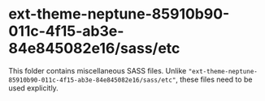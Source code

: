 # ext-theme-neptune-85910b90-011c-4f15-ab3e-84e845082e16/sass/etc

This folder contains miscellaneous SASS files. Unlike `"ext-theme-neptune-85910b90-011c-4f15-ab3e-84e845082e16/sass/etc"`, these files
need to be used explicitly.
